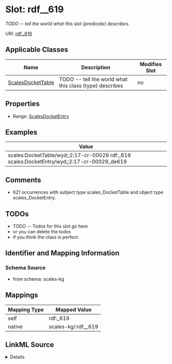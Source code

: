 

# Slot: rdf__619


_TODO -- tell the world what this slot (predicate) describes._





URI: [rdf:_619](http://www.w3.org/1999/02/22-rdf-syntax-ns#_619)



<!-- no inheritance hierarchy -->





## Applicable Classes

| Name | Description | Modifies Slot |
| --- | --- | --- |
| [ScalesDocketTable](../classes/ScalesDocketTable.md) | TODO -- tell the world what this class (type) describes |  no  |







## Properties

* Range: [ScalesDocketEntry](../classes/ScalesDocketEntry.md)






## Examples

| Value |
| --- |
| scales:DocketTable/wyd;;2:17-cr-00029 rdf:_619 scales:DocketEntry/wyd;;2:17-cr-00029_de619 |

## Comments

* 621 occurrences with subject type scales_DocketTable and object type scales_DocketEntry.

## TODOs

* TODO -- Todos for this slot go here
* or you can delete the todos
* if you think the class is perfect.

## Identifier and Mapping Information







### Schema Source


* from schema: scales-kg




## Mappings

| Mapping Type | Mapped Value |
| ---  | ---  |
| self | rdf:_619 |
| native | scales-kg/:rdf__619 |




## LinkML Source

<details>
```yaml
name: rdf__619
description: TODO -- tell the world what this slot (predicate) describes.
todos:
- TODO -- Todos for this slot go here
- or you can delete the todos
- if you think the class is perfect.
comments:
- 621 occurrences with subject type scales_DocketTable and object type scales_DocketEntry.
examples:
- value: scales:DocketTable/wyd;;2:17-cr-00029 rdf:_619 scales:DocketEntry/wyd;;2:17-cr-00029_de619
from_schema: scales-kg
rank: 1000
slot_uri: rdf:_619
alias: rdf__619
domain_of:
- scales_DocketTable
range: scales_DocketEntry

```
</details>